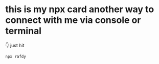 # this is my npx card another way to connect with me via console or terminal

👇 just hit
``` bash 
npx rafdy
````




